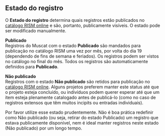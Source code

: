 ## Estado do registro
O **Estado do registro** determina quais registros estão publicados no [catálogo RISM online](https://opac.rism.info/index.php?id=4) e são, portanto, publicamente visíveis. O estado pode ser modificado manualmente.

**Publicado**  
Registros do Muscat com o estado **Publicado** são mandados para publicação no catálogo RISM uma vez por mês, por volta do dia 19 (dependendo de fins de semana e feriados). Os registros podem ser vistos no catálogo no final do mês. Todos os registros são automaticamente definidos para **Publicado**.

**Não publicado**  
Registros com o estado **Não publicado** são retidos para publicação no [catálogo RISM online](https://opac.rism.info/index.php?id=4). Alguns projetos preferem manter este status até que o projeto esteja concluído, ou indivíduos podem querer esperar até que um item esteja plenamente catalogado antes de publicá-lo (como no caso de registros extensos que têm muitos incipits ou entradas individuais).

Por favor utilize esse estado prudentemente. Não é boa prática redefinir como Não publicado (ou seja, retirar do estado Publicado) um registro que estava publicamente disponível, nem é ideal manter registros neste estado (Não publicado) por um longo tempo.
